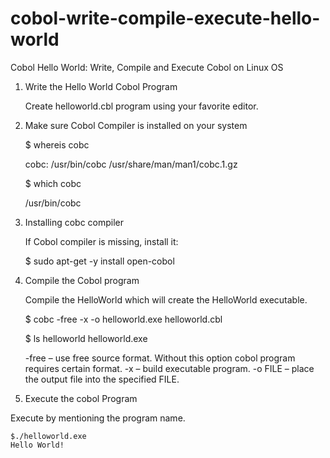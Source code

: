 # cobol-write-compile-execute-hello-world

Cobol Hello World: Write, Compile and Execute Cobol on Linux OS

1. Write the Hello World Cobol Program

    Create helloworld.cbl program using your favorite editor.

2. Make sure Cobol Compiler is installed on your system

    $ whereis cobc
    
    cobc: /usr/bin/cobc /usr/share/man/man1/cobc.1.gz

    $ which cobc
    
    /usr/bin/cobc

3. Installing cobc compiler

    If Cobol compiler is missing, install it:

    $ sudo apt-get -y install open-cobol

3. Compile the Cobol program

    Compile the HelloWorld which will create the HelloWorld executable.

    $ cobc -free -x -o helloworld.exe helloworld.cbl

    $ ls
    helloworld  helloworld.exe

      -free – use free source format. Without this option cobol program requires certain format.
      -x – build executable program.
      -o FILE – place the output file into the specified FILE.

4. Execute the cobol Program

  Execute by mentioning the program name.

    $./helloworld.exe
    Hello World!
